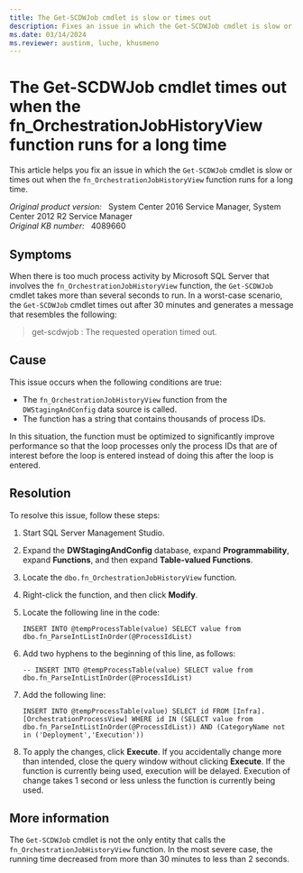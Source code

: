 ```yaml
---
title: The Get-SCDWJob cmdlet is slow or times out
description: Fixes an issue in which the Get-SCDWJob cmdlet is slow or times out when the fn_OrchestrationJobHistoryView function runs for a long time.
ms.date: 03/14/2024
ms.reviewer: austinm, luche, khusmeno
---
```

# The Get-SCDWJob cmdlet times out when the fn_OrchestrationJobHistoryView function runs for a long time

This article helps you fix an issue in which the `Get-SCDWJob` cmdlet is slow or times out when the `fn_OrchestrationJobHistoryView` function runs for a long time.

_Original product version:_ &nbsp; System Center 2016 Service Manager, System Center 2012 R2 Service Manager  
_Original KB number:_ &nbsp; 4089660

## Symptoms

When there is too much process activity by Microsoft SQL Server that involves the `fn_OrchestrationJobHistoryView` function, the `Get-SCDWJob` cmdlet takes more than several seconds to run. In a worst-case scenario, the `Get-SCDWJob` cmdlet times out after 30 minutes and generates a message that resembles the following:

> get-scdwjob :  The requested operation timed out.

## Cause

This issue occurs when the following conditions are true:

- The `fn_OrchestrationJobHistoryView` function from the `DWStagingAndConfig` data source is called.
- The function has a string that contains thousands of process IDs.

In this situation, the function must be optimized to significantly improve performance so that the loop processes only the process IDs that are of interest before the loop is entered instead of doing this after the loop is entered.

## Resolution

To resolve this issue, follow these steps:

1. Start SQL Server Management Studio.
2. Expand the **DWStagingAndConfig** database, expand **Programmability**, expand **Functions**, and then expand **Table-valued Functions**.
3. Locate the `dbo.fn_OrchestrationJobHistoryView` function.
4. Right-click the function, and then click **Modify**.
5. Locate the following line in the code:

   `INSERT INTO @tempProcessTable(value) SELECT value from dbo.fn_ParseIntListInOrder(@ProcessIdList)`

6. Add two hyphens to the beginning of this line, as follows:

    `-- INSERT INTO @tempProcessTable(value) SELECT value from dbo.fn_ParseIntListInOrder(@ProcessIdList)`

7. Add the following line:

    `INSERT INTO @tempProcessTable(value) SELECT id FROM [Infra].[OrchestrationProcessView] WHERE id IN (SELECT value from dbo.fn_ParseIntListInOrder(@ProcessIdList)) AND (CategoryName not in ('Deployment','Execution'))`

8. To apply the changes, click **Execute**. If you accidentally change more than intended, close the query window without clicking **Execute**. If the function is currently being used, execution will be delayed. Execution of change takes 1 second or less unless the function is currently being used.

## More information

The `Get-SCDWJob` cmdlet is not the only entity that calls the `fn_OrchestrationJobHistoryView` function. In the most severe case, the running time decreased from more than 30 minutes to less than 2 seconds.
